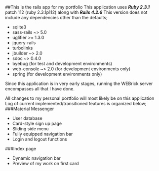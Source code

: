 ##This is the rails app for my portfolio
This application uses **_Ruby 2.3.1_** patch 112 (ruby 2.3.1p112) along with **_Rails 4.2.6_**
This version does not include any dependencies other than the defaults;
* sqlite3
* sass-rails ~> 5.0
* uglifier >= 1.3.0
* jquery-rails
* turbolinks
* jbuilder ~> 2.0
* sdoc ~> 0.4.0
* byebug (for test and development environments)
* web-console ~> 2.0 (for development environments only)
* spring (for development environments only)

Since this application is in very early stages, running the WEBrick server encompasses all that I have done.

All changes to my personal portfolio will most likely be on this application
Log of current implemented/transitioned features is organized below;
###Material Messenger
* User database
* Card-style sign up page
* Sliding side menu
* Fully equipped navigation bar
* Login and logout functions

###Index page
* Dynamic navigation bar
* Preview of my work on first card
